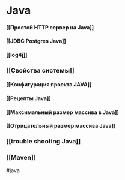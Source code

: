 # Java


#### [[Простой HTTP сервер на Java]]
#### [[JDBC Postgres Java]]

#### [[log4j]]

### [[Свойства системы]]

#### [[Конфигурация проекта JAVA]]
#### [[Рецепты Java]]
#### [[Максимальный размер массива в Java]]
#### [[Отрицательный размер массива Java]]
### [[trouble shooting Java]]

### [[Maven]]


#java